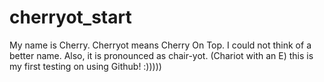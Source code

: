 # cherryot_start
My name is Cherry. Cherryot means Cherry On Top.
I could not think of a better name. 
Also, it is pronounced as chair-yot. (Chariot with an E)
this is my first testing on using Github! :)))))
